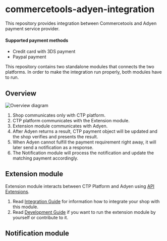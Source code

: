 # commercetools-adyen-integration
This repository provides integration between Commercetools and Adyen payment service provider.

#### Supported payment methods
- Credit card with 3DS payment  
- Paypal payment

This repository contains two standalone modules that connects the two platforms.
In order to make the integration run properly, both modules have to run.

## Overview
![Overview diagram](https://user-images.githubusercontent.com/9251453/56028783-2eaa7780-5d19-11e9-978c-1abf19e8e7ad.png)
1. Shop communicates only with CTP platform.
1. CTP platform communicates with the Extension module.
1. Extension module communicates with Adyen.
1. After Adyen returns a result, CTP payment object will be updated and the shop verifies and presents the result.  
1. When Adyen cannot fulfill the payment requirement right away, it will later send a notification as a response.
1. The Notification module will process the notification and update the matching payment accordingly.    

## Extension module
Extension module interacts between CTP Platform and Adyen using [API Extensions](https://docs.commercetools.com/http-api-projects-api-extensions).
1. Read [Integration Guide](./extension/docs/IntegrationGuide.md) for information how to integrate your shop with this module.  
1. Read [Development Guide](./extension/docs/DevelopmentGuide.md) if you want to run the extension module by yourself or contribute to it.

## Notification module  
